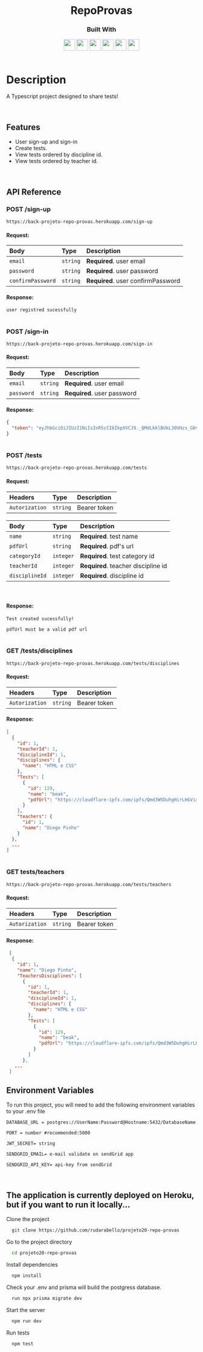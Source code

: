 <h1 align="center">
  RepoProvas
</h1>
<div align="center">

  <h3>Built With</h3>

  <img src="https://img.shields.io/badge/PostgreSQL-316192?style=for-the-badge&logo=postgresql&logoColor=white" height="30px"/>
  <img src="https://img.shields.io/badge/TypeScript-007ACC?style=for-the-badge&logo=typescript&logoColor=white" height="30px"/>
  <img src="https://img.shields.io/badge/Node.js-43853D?style=for-the-badge&logo=node.js&logoColor=white" height="30px"/>  
  <img src="https://img.shields.io/badge/Express.js-404D59?style=for-the-badge&logo=express.js&logoColor=white" height="30px"/>
  <img src="https://img.shields.io/badge/Prisma-316192?style=for-the-badge&logo=prisma&logoColor=white" height="30px"/>
  <img src="https://img.shields.io/badge/Jest-316192?style=for-the-badge&logo=jest&logoColor=white" height="30px"/>
  
  <!-- Badges source: https://dev.to/envoy_/150-badges-for-github-pnk -->
</div>

<br/>

# Description

A Typescript project designed to share tests!

</br>

## Features

-   User sign-up and sign-in
-   Create tests.
-   View tests ordered by discipline id.
-   View tests ordered by teacher id.

</br>

## API Reference

### POST /sign-up

```
https://back-projeto-repo-provas.herokuapp.com/sign-up
```

#### Request:

| Body                | Type     | Description                         |
| :------------------ | :------- | :-----------------------------------|
| `email`             | `string` | **Required**. user email            |
| `password`          | `string` | **Required**. user password         |
| `confirmPassword`   | `string` | **Required**. user confirmPassword  |

#### Response:

```
user registred sucessfully
```
#

### POST /sign-in

```
https://back-projeto-repo-provas.herokuapp.com/sign-in
```

#### Request:

| Body            | Type     | Description                     |
| :-------------- | :------- | :------------------------------ |
| `email`         | `string` | **Required**. user email        |
| `password`      | `string` | **Required**. user password     |

#### Response:

``` json
{
  "token": "eyJhbGciOiJIUzI1NiIsInR5cCI6IkpXVCJ9._QMdLkklBUkL30VHzs_GbV3xLgNiKLoA6FRic5Ahu4Q"
}
```
#

### POST /tests

```
https://back-projeto-repo-provas.herokuapp.com/tests
```

#### Request:

| Headers          | Type    | Description         |
| :--------------- | :-------| :------------------ |
| `Autorization`   | `string`|  Bearer token       | 

####

| Body                     | Type      | Description                             |
| :----------------------- | :-------- | :-------------------------------------- |
| `name`                   | `string`  | **Required**. test name                 |
| `pdfUrl`                 | `string`  | **Required**. pdf's url                 |
| `categoryId`             | `integer` | **Required**. test category id          |
| `teacherId`              | `integer` | **Required**. teacher discipline id     |
| `disciplineId`           | `integer` | **Required**. discipline id     |

####

</br>

#### Response:

```
Test created sucessfully!
```

`pdfUrl must be a valid pdf url`

#

### GET /tests/disciplines

```
https://back-projeto-repo-provas.herokuapp.com/tests/disciplines
```

#### Request:

| Headers          | Type    | Description         |
| :--------------- | :-------| :------------------ |
| `Autorization`   | `string`|  Bearer token       | 


#### Response:

```json
[
  {
    "id": 1,
    "teacherId": 1,
    "disciplineId": 1,
    "disciplines": {
      "name": "HTML e CSS"
    },
    "Tests": [
      {
        "id": 129,
        "name": "beak",
        "pdfUrl": "https://cloudflare-ipfs.com/ipfs/Qmd3W5DuhgHirLHGVixi6V76LhCkZUz6pnFt5AJBiyvHye/avatar/730.jpg.pdf"
      }
    ],
    "teachers": {
      "id": 1,
      "name": "Diego Pinho"
    }
  },
  ...
]
```
#

### GET tests/teachers

```
https://back-projeto-repo-provas.herokuapp.com/tests/teachers
```

#### Request:

| Headers          | Type    | Description         |
| :--------------- | :-------| :------------------ |
| `Autorization`   | `string`|  Bearer token       | 


#### Response:

```json
 [
  {
    "id": 1,
    "name": "Diego Pinho",
    "TeachersDisciplines": [
      {
        "id": 1,
        "teacherId": 1,
        "disciplineId": 1,
        "disciplines": {
          "name": "HTML e CSS"
        },
        "Tests": [
          {
            "id": 129,
            "name": "beak",
            "pdfUrl": "https://cloudflare-ipfs.com/ipfs/Qmd3W5DuhgHirLHGVixi6V76LhCkZUz6pnFt5AJBiyvHye/avatar/730.jpg.pdf"
          }
        ]
      },
   ...   
 ]
```

## Environment Variables

To run this project, you will need to add the following environment variables to your .env file

`DATABASE_URL = postgres://UserName:Password@Hostname:5432/DatabaseName`

`PORT = number #recommended:5000`

`JWT_SECRET= string ` 

`SENDGRID_EMAIL= e-mail validate on sendGrid app `

`SENDGRID_API_KEY= api-key from sendGrid`

</br>

## The application is currently deployed on Heroku, but if you want to run it locally...

Clone the project

```bash
  git clone https://github.com/rudarabello/projeto20-repo-provas
```

Go to the project directory

```bash
  cd projeto20-repo-provas
```

Install dependencies

```bash
  npm install
```

Check your .env and prisma will build the postgress database.

```bash
  run npx prisma migrate dev 
```

Start the server

```bash
  npm run dev
```

Run tests

```bash
  npm test
```
